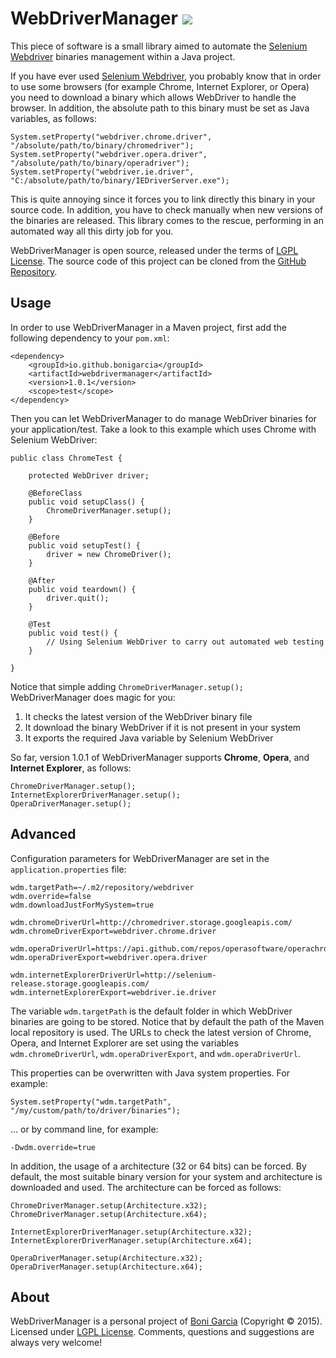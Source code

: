 # WebDriverManager [![][Logo]][GitHub Repository]

This piece of software is a small library aimed to automate the [Selenium Webdriver] binaries management within a Java project.

If you have ever used [Selenium Webdriver], you probably know that in order to use some browsers (for example Chrome, Internet Explorer, or Opera) you need to download a binary which allows WebDriver to handle the browser. In addition, the absolute path to this binary must be set as Java variables, as follows:

	System.setProperty("webdriver.chrome.driver", "/absolute/path/to/binary/chromedriver");
	System.setProperty("webdriver.opera.driver", "/absolute/path/to/binary/operadriver");
	System.setProperty("webdriver.ie.driver", "C:/absolute/path/to/binary/IEDriverServer.exe");

This is quite annoying since it forces you to link directly this binary in your source code. In addition, you have to check manually when new versions of the binaries are released. This library comes to the rescue, performing in an automated way all this dirty job for you.

WebDriverManager is open source, released under the terms of [LGPL License]. The source code of this project can be cloned from the [GitHub Repository].

## Usage

In order to use WebDriverManager in a Maven project, first add the following dependency to your `pom.xml`:

	<dependency>
		<groupId>io.github.bonigarcia</groupId>
		<artifactId>webdrivermanager</artifactId>
		<version>1.0.1</version>
		<scope>test</scope>
	</dependency>

Then you can let WebDriverManager to do manage WebDriver binaries for your application/test. Take a look to this example which uses Chrome with Selenium WebDriver:

	public class ChromeTest {

		protected WebDriver driver;

		@BeforeClass
		public void setupClass() {
			ChromeDriverManager.setup();
		}

		@Before
		public void setupTest() {
			driver = new ChromeDriver();
		}

		@After
		public void teardown() {
			driver.quit();
		}

		@Test
		public void test() {
			// Using Selenium WebDriver to carry out automated web testing
		}

	}

Notice that simple adding ``ChromeDriverManager.setup();`` WebDriverManager does magic for you:

1. It checks the latest version of the WebDriver binary file
2. It download the binary WebDriver if it is not present in your system
3. It exports the required Java variable by Selenium WebDriver

So far, version 1.0.1 of WebDriverManager supports **Chrome**, **Opera**, and **Internet Explorer**, as follows:

	ChromeDriverManager.setup();
	InternetExplorerDriverManager.setup();
	OperaDriverManager.setup();

## Advanced

Configuration parameters for WebDriverManager are set in the ``application.properties`` file:

	wdm.targetPath=~/.m2/repository/webdriver
	wdm.override=false
	wdm.downloadJustForMySystem=true

	wdm.chromeDriverUrl=http://chromedriver.storage.googleapis.com/
	wdm.chromeDriverExport=webdriver.chrome.driver

	wdm.operaDriverUrl=https://api.github.com/repos/operasoftware/operachromiumdriver/releases
	wdm.operaDriverExport=webdriver.opera.driver

	wdm.internetExplorerDriverUrl=http://selenium-release.storage.googleapis.com/
	wdm.internetExplorerExport=webdriver.ie.driver

The variable ``wdm.targetPath`` is the default folder in which WebDriver binaries are going to be stored. Notice that by default the path of the Maven local repository is used. The URLs to check the latest version of Chrome, Opera, and Internet Explorer are set using the variables ``wdm.chromeDriverUrl``, ``wdm.operaDriverExport``, and ``wdm.operaDriverUrl``. 

This properties can be overwritten with Java system properties. For example:

	System.setProperty("wdm.targetPath", "/my/custom/path/to/driver/binaries");

... or by command line, for example:

	-Dwdm.override=true

In addition, the usage of a architecture (32 or 64 bits) can be forced. By default, the most suitable binary version for your system and architecture is downloaded and used. The architecture can be forced as follows:

	ChromeDriverManager.setup(Architecture.x32);
	ChromeDriverManager.setup(Architecture.x64);

	InternetExplorerDriverManager.setup(Architecture.x32);
	InternetExplorerDriverManager.setup(Architecture.x64);

	OperaDriverManager.setup(Architecture.x32);
	OperaDriverManager.setup(Architecture.x64);

## About

WebDriverManager is a personal project of [Boni Garcia] (Copyright &copy; 2015). Licensed under [LGPL License]. Comments, questions and suggestions are always very welcome!

[Logo]: http://bonigarcia.github.io/img/webdrivermanager.png
[Selenium Webdriver]: http://docs.seleniumhq.org/projects/webdriver/
[LGPL License]: http://www.gnu.org/licenses/lgpl-2.1.html
[Boni Garcia]: http://bonigarcia.github.io/
[GitHub Repository]: https://github.com/bonigarcia/webdrivermanager
